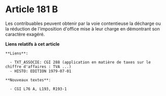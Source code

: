 # Article 181 B

Les contribuables peuvent obtenir par la voie contentieuse la décharge ou la réduction de l'imposition d'office mise à leur
charge en démontrant son caractère exagéré.

**Liens relatifs à cet article**

	**Liens**:

	  - TXT_ASSOCIE: CGI 288 (application en matière de taxes sur le chiffre d'affaires : TVA ...)
	  - HISTO: EDITION 1979-07-01

	**Nouveaux textes**:

	  - CGI L76 A, L193, R193-1
